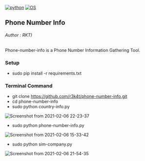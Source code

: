 [![python](https://img.shields.io/badge/Program-Python-purple.svg)](https://www.python.org/downloads/release/python/)
[![OS](https://img.shields.io/badge/Tested%20On-Linux-purple.svg)](https://en.wikipedia.org/wiki/Linux)


<h2> Phone Number Info </h2>

<h6>Author : RKT)</h6>

Phone-number-info is a Phone Number Information Gathering Tool.

### Setup ###

+ sudo pip install -r requirements.txt

### Terminal Command ###

+ git clone https://github.com/r3k4t/phone-number-info.git
+ cd phone-number-info
+ sudo python country-info.py

![Screenshot from 2021-02-06 22-23-37](https://user-images.githubusercontent.com/69615463/107124211-a40f1100-68cc-11eb-9aab-332df8c4d3aa.png)

+ sudo python phone-number-info.py

![Screenshot from 2021-02-06 15-33-42](https://user-images.githubusercontent.com/69615463/107120343-50de9380-68b7-11eb-9844-1a554210ef55.png)



+ sudo python sim-company.py

![Screenshot from 2021-02-06 21-54-35](https://user-images.githubusercontent.com/69615463/107124199-90fc4100-68cc-11eb-8ad6-1c200e7e05f5.png)







